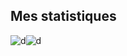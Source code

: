 <!--
**Sllmon/Sllmon** is a ✨ _special_ ✨ repository because its `README.md` (this file) appears on your GitHub profile.

Here are some ideas to get you started:

- 🔭 I’m currently working on ...
- 🌱 I’m currently learning ...
- 👯 I’m looking to collaborate on ...
- 🤔 I’m looking for help with ...
- 💬 Ask me about ...
- 📫 How to reach me: ...
- 😄 Pronouns: ...
- ⚡ Fun fact: ...
-->

<h2> Mes statistiques </h2>

 ![d](https://github-readme-stats.vercel.app/api/top-langs/?username=Sllmon)![d](https://github-readme-stats.vercel.app/api?username=Sllmon&show_icons=true)       
